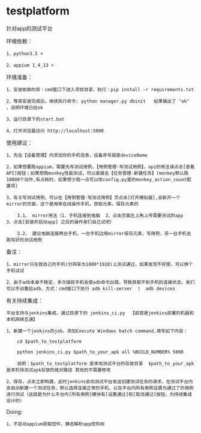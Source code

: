 # testplatform
针对app的测试平台


环境依赖：

	1、python3.5 +

	2、appium 1_4_13 +

环境准备：

    1、安装依赖的库：cmd窗口下进入项目目录，执行：pip install -r requirements.txt

	2、等库安装完成后，继续执行命令: python manager.py dbinit   如果输出了 "ok" ，说明环境已经ok

	3、运行目录下的start.bat

	4、打开浏览器访问 http://localhost:5000

使用建议：

    1、先在【设备管理】内添加你的手机信息，设备序号就是deviceName

    2、如果想要跑appium，需要先写测试用例，【用例管理-写测试用例】，api的用法请点击[查看API]按钮；如果想跑monkey性能测试，可以直接去【任务管理-新建任务】(monkey默认跑10000个动作,有点耗时，如果想少跑一点可以改config.py里的monkey_action_count配置项)

    3、有关写测试用例，可以在【用例管理-写测试用例】页点击[打开模拟器],会新开一个mirror的页面，这个是用来在线操作手机，获取元素，保存元素的

        3.1、 mirror用法（1、手机连接到电脑  2、点击页面左上角上传需要测试的app  3、点击[安装并启动app] 之后的操作亲们自己试吧）

        3.2、 建议电脑连接两台手机，一台手机边用mirror保存元素，写用例，另一台手机去跑写好的测试用例

备注：

    1、mirror只在我自己的手机(分辨率为1080*1920)上测试通过，如果发现不好使，可以换个手机试试

    2、由于adb本身不稳定，多次插拔手机会使adb命令出错，导致获取不到手机的连接状态，亲们可以手动重启adb，方式：cmd窗口下执行 adb kill-server  |  adb devices

有关持续集成：

    平台支持与jenkins集成，通过目录下的 jenkins_ci.py  【前提是jenkins部署的机器和本机网络互通】

    1、新建一个jenkins的job，添加Execute Windows batch command,填写如下内容：

        cd $path_to_testplatform

        python jenkins_ci.py $path_to_your_apk all %BUILD_NUMBER% 5000

        说明：$path_to_testplatform 是本地测试平台的存放目录  $path_to_your_apk 是本机待测试apk存放的绝对路径 其他的不需要修改

    2、保存，点击立即构建，此时jenkins会向测试平台发送创建测试任务的请求，在测试平台内会自动新建一个测试任务，默认选择连接正常的手机，以及平台内所有用例设置为通过了的用例进行测试（这就是为什么平台内[所有用例]模块有[设置通过]和[取消通过]按钮，为持续集成设计的）


Doing:

    1、不启动appium获取控件，静态解析app控件树